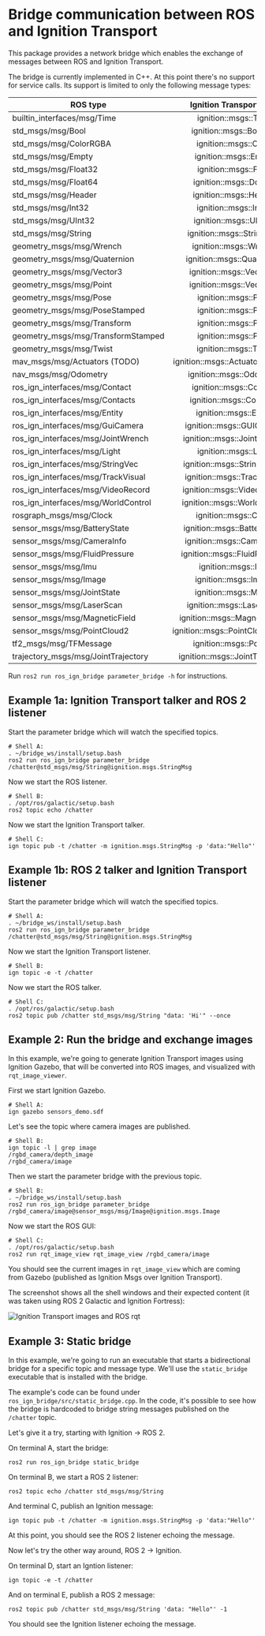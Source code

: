 # Bridge communication between ROS and Ignition Transport

This package provides a network bridge which enables the exchange of messages
between ROS and Ignition Transport.

The bridge is currently implemented in C++. At this point there's no support for
service calls. Its support is limited to only the following message types:

| ROS type                             | Ignition Transport type              |
|--------------------------------------|:------------------------------------:|
| builtin_interfaces/msg/Time          | ignition::msgs::Time                 |
| std_msgs/msg/Bool                    | ignition::msgs::Boolean              |
| std_msgs/msg/ColorRGBA               | ignition::msgs::Color                |
| std_msgs/msg/Empty                   | ignition::msgs::Empty                |
| std_msgs/msg/Float32                 | ignition::msgs::Float                |
| std_msgs/msg/Float64                 | ignition::msgs::Double               |
| std_msgs/msg/Header                  | ignition::msgs::Header               |
| std_msgs/msg/Int32                   | ignition::msgs::Int32                |
| std_msgs/msg/UInt32                  | ignition::msgs::UInt32               |
| std_msgs/msg/String                  | ignition::msgs::StringMsg            |
| geometry_msgs/msg/Wrench             | ignition::msgs::Wrench               |
| geometry_msgs/msg/Quaternion         | ignition::msgs::Quaternion           |
| geometry_msgs/msg/Vector3            | ignition::msgs::Vector3d             |
| geometry_msgs/msg/Point              | ignition::msgs::Vector3d             |
| geometry_msgs/msg/Pose               | ignition::msgs::Pose                 |
| geometry_msgs/msg/PoseStamped        | ignition::msgs::Pose                 |
| geometry_msgs/msg/Transform          | ignition::msgs::Pose                 |
| geometry_msgs/msg/TransformStamped   | ignition::msgs::Pose                 |
| geometry_msgs/msg/Twist              | ignition::msgs::Twist                |
| mav_msgs/msg/Actuators (TODO)        | ignition::msgs::Actuators (TODO)     |
| nav_msgs/msg/Odometry                | ignition::msgs::Odometry             |
| ros_ign_interfaces/msg/Contact       | ignition::msgs::Contact              |
| ros_ign_interfaces/msg/Contacts      | ignition::msgs::Contacts             |
| ros_ign_interfaces/msg/Entity        | ignition::msgs::Entity               |
| ros_ign_interfaces/msg/GuiCamera     | ignition::msgs::GUICamera            |
| ros_ign_interfaces/msg/JointWrench   | ignition::msgs::JointWrench          |
| ros_ign_interfaces/msg/Light         | ignition::msgs::Light                |
| ros_ign_interfaces/msg/StringVec     | ignition::msgs::StringMsg_V          |
| ros_ign_interfaces/msg/TrackVisual   | ignition::msgs::TrackVisual          |
| ros_ign_interfaces/msg/VideoRecord   | ignition::msgs::VideoRecord          |
| ros_ign_interfaces/msg/WorldControl  | ignition::msgs::WorldControl         |
| rosgraph_msgs/msg/Clock              | ignition::msgs::Clock                |
| sensor_msgs/msg/BatteryState         | ignition::msgs::BatteryState         |
| sensor_msgs/msg/CameraInfo           | ignition::msgs::CameraInfo           |
| sensor_msgs/msg/FluidPressure        | ignition::msgs::FluidPressure        |
| sensor_msgs/msg/Imu                  | ignition::msgs::IMU                  |
| sensor_msgs/msg/Image                | ignition::msgs::Image                |
| sensor_msgs/msg/JointState           | ignition::msgs::Model                |
| sensor_msgs/msg/LaserScan            | ignition::msgs::LaserScan            |
| sensor_msgs/msg/MagneticField        | ignition::msgs::Magnetometer         |
| sensor_msgs/msg/PointCloud2          | ignition::msgs::PointCloudPacked     |
| tf2_msgs/msg/TFMessage               | ignition::msgs::Pose_V               |
| trajectory_msgs/msg/JointTrajectory  | ignition::msgs::JointTrajectory      |

Run `ros2 run ros_ign_bridge parameter_bridge -h` for instructions.

## Example 1a: Ignition Transport talker and ROS 2 listener

Start the parameter bridge which will watch the specified topics.

```
# Shell A:
. ~/bridge_ws/install/setup.bash
ros2 run ros_ign_bridge parameter_bridge /chatter@std_msgs/msg/String@ignition.msgs.StringMsg
```

Now we start the ROS listener.

```
# Shell B:
. /opt/ros/galactic/setup.bash
ros2 topic echo /chatter
```

Now we start the Ignition Transport talker.

```
# Shell C:
ign topic pub -t /chatter -m ignition.msgs.StringMsg -p 'data:"Hello"'
```

## Example 1b: ROS 2 talker and Ignition Transport listener

Start the parameter bridge which will watch the specified topics.

```
# Shell A:
. ~/bridge_ws/install/setup.bash
ros2 run ros_ign_bridge parameter_bridge /chatter@std_msgs/msg/String@ignition.msgs.StringMsg
```

Now we start the Ignition Transport listener.

```
# Shell B:
ign topic -e -t /chatter
```

Now we start the ROS talker.

```
# Shell C:
. /opt/ros/galactic/setup.bash
ros2 topic pub /chatter std_msgs/msg/String "data: 'Hi'" --once
```

## Example 2: Run the bridge and exchange images

In this example, we're going to generate Ignition Transport images using
Ignition Gazebo, that will be converted into ROS images, and visualized with
`rqt_image_viewer`.

First we start Ignition Gazebo.

```
# Shell A:
ign gazebo sensors_demo.sdf
```

Let's see the topic where camera images are published.

```
# Shell B:
ign topic -l | grep image
/rgbd_camera/depth_image
/rgbd_camera/image
```

Then we start the parameter bridge with the previous topic.

```
# Shell B:
. ~/bridge_ws/install/setup.bash
ros2 run ros_ign_bridge parameter_bridge /rgbd_camera/image@sensor_msgs/msg/Image@ignition.msgs.Image
```

Now we start the ROS GUI:

```
# Shell C:
. /opt/ros/galactic/setup.bash
ros2 run rqt_image_view rqt_image_view /rgbd_camera/image
```

You should see the current images in `rqt_image_view` which are coming from
Gazebo (published as Ignition Msgs over Ignition Transport).

The screenshot shows all the shell windows and their expected content
(it was taken using ROS 2 Galactic and Ignition Fortress):

![Ignition Transport images and ROS rqt](images/bridge_image_exchange.png)

## Example 3: Static bridge

In this example, we're going to run an executable that starts a bidirectional
bridge for a specific topic and message type. We'll use the `static_bridge`
executable that is installed with the bridge.

The example's code can be found under `ros_ign_bridge/src/static_bridge.cpp`.
In the code, it's possible to see how the bridge is hardcoded to bridge string
messages published on the `/chatter` topic.

Let's give it a try, starting with Ignition -> ROS 2.

On terminal A, start the bridge:

`ros2 run ros_ign_bridge static_bridge`

On terminal B, we start a ROS 2 listener:

`ros2 topic echo /chatter std_msgs/msg/String`

And terminal C, publish an Ignition message:

`ign topic pub -t /chatter -m ignition.msgs.StringMsg -p 'data:"Hello"'`

At this point, you should see the ROS 2 listener echoing the message.

Now let's try the other way around, ROS 2 -> Ignition.

On terminal D, start an Igntion listener:

`ign topic -e -t /chatter`

And on terminal E, publish a ROS 2 message:

`ros2 topic pub /chatter std_msgs/msg/String 'data: "Hello"' -1`

You should see the Ignition listener echoing the message.
